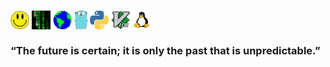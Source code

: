 <!--
**wllclngn/wllclngn** is a ✨ _special_ ✨ repository because its `README.md` appears on your GitHub profile.
-->

### <img src='https://raw.githubusercontent.com/wllclngn/wllclngn/main/ah-smiley-SMALL.png' width="30" height="30" /> <img src='https://raw.githubusercontent.com/wllclngn/wllclngn/main/matrix-rain.gif' width="30" height="30" /> <img src='https://raw.githubusercontent.com/wllclngn/wllclngn/main/Earth.gif' width="30" height="30" /> <img src='https://raw.githubusercontent.com/wllclngn/wllclngn/main/golang-gopher-small.png' height="30" />  <img src='https://raw.githubusercontent.com/wllclngn/wllclngn/main/python-small.png' width="30" height="30" />  <img src='https://raw.githubusercontent.com/wllclngn/wllclngn/main/vim-logo.png' width="30" height="30" /> <img src='https://raw.githubusercontent.com/wllclngn/wllclngn/main/linux-tux-small.png' width="30" height="30" /><br /> <br />“The future is certain; it is only the past that is unpredictable.”

<!--
<br /><br /> <img src='https://raw.githubusercontent.com/wllclngn/wllclngn/main/vapor-small.gif' width="30" height="30" />
-->
